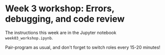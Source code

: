 # Week 3 workshop: Errors, debugging, and code review

The instructions this week are in the Jupyter notebook `week03_workshop.ipynb`.

Pair-program as usual, and don't forget to switch roles every 15-20 minutes!
